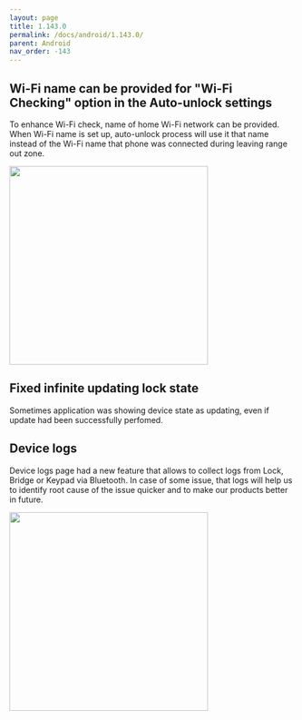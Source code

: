 ```yaml
---
layout: page
title: 1.143.0
permalink: /docs/android/1.143.0/
parent: Android
nav_order: -143
---
```


## Wi-Fi name can be provided for "Wi-Fi Checking" option in the Auto-unlock settings
To enhance Wi-Fi check, name of home Wi-Fi network can be provided. When Wi-Fi name is set up, auto-unlock process will use it that name instead of the Wi-Fi name that phone was connected during leaving range out zone.

<img src="/tedee-release-notes/docs/android/assets/143_wifi_name.png" width="350">

## Fixed infinite updating lock state
Sometimes application was showing device state as updating, even if update had been successfully perfomed.

## Device logs
Device logs page had a new feature that allows to collect logs from Lock, Bridge or Keypad via Bluetooth. In case of some issue, that logs will help us to identify root cause of the issue quicker and to make our products better in future.

<img src="/tedee-release-notes/docs/android/assets/143_device_logs.gif" width="350">